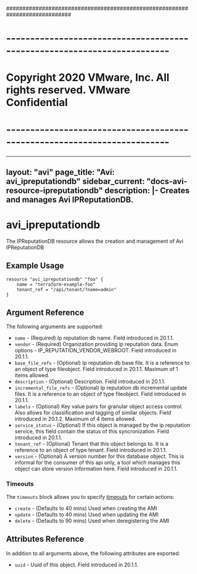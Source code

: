############################################################################
# ------------------------------------------------------------------------
# Copyright 2020 VMware, Inc.  All rights reserved. VMware Confidential
# ------------------------------------------------------------------------
###

---
layout: "avi"
page_title: "Avi: avi_ipreputationdb"
sidebar_current: "docs-avi-resource-ipreputationdb"
description: |-
  Creates and manages Avi IPReputationDB.
---

# avi_ipreputationdb

The IPReputationDB resource allows the creation and management of Avi IPReputationDB

## Example Usage

```hcl
resource "avi_ipreputationdb" "foo" {
    name = "terraform-example-foo"
    tenant_ref = "/api/tenant/?name=admin"
}
```

## Argument Reference

The following arguments are supported:

* `name` - (Required) Ip reputation db name. Field introduced in 20.1.1.
* `vendor` - (Required) Organization providing ip reputation data. Enum options - IP_REPUTATION_VENDOR_WEBROOT. Field introduced in 20.1.1.
* `base_file_refs` - (Optional) Ip reputation db base file. It is a reference to an object of type fileobject. Field introduced in 20.1.1. Maximum of 1 items allowed.
* `description` - (Optional) Description. Field introduced in 20.1.1.
* `incremental_file_refs` - (Optional) Ip reputation db incremental update files. It is a reference to an object of type fileobject. Field introduced in 20.1.1.
* `labels` - (Optional) Key value pairs for granular object access control. Also allows for classification and tagging of similar objects. Field introduced in 20.1.2. Maximum of 4 items allowed.
* `service_status` - (Optional) If this object is managed by the ip reputation service, this field contain the status of this syncronization. Field introduced in 20.1.1.
* `tenant_ref` - (Optional) Tenant that this object belongs to. It is a reference to an object of type tenant. Field introduced in 20.1.1.
* `version` - (Optional) A version number for this database object. This is informal for the consumer of this api only, a tool which manages this object can store version information here. Field introduced in 20.1.1.


### Timeouts

The `timeouts` block allows you to specify [timeouts](https://www.terraform.io/docs/configuration/resources.html#timeouts) for certain actions:

* `create` - (Defaults to 40 mins) Used when creating the AMI
* `update` - (Defaults to 40 mins) Used when updating the AMI
* `delete` - (Defaults to 90 mins) Used when deregistering the AMI

## Attributes Reference

In addition to all arguments above, the following attributes are exported:

* `uuid` -  Uuid of this object. Field introduced in 20.1.1.

